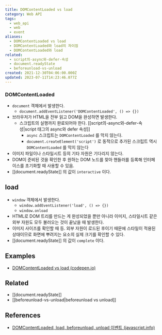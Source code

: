 ```yaml
---
title: DOMContentLoaded vs load
category: Web API
tags:
  - web_api
  - web
  - event
aliases:
  - DOMContentLoaded vs load
  - DOMContentLoaded와 load의 차이점
  - DOMContentLoaded와 load
related:
  - script의-async와-defer-속성
  - document.readyState
  - beforeunload-vs-unload
created: 2021-12-30T04:06:00.000Z
updated: 2023-07-11T14:23:46.077Z
---
```


### DOMContentLoaded

- `document` 객체에서 발생한다.
  - `document.addEventListener('DOMContentLoaded', () => {})`
- 브라우저가 HTML을 전부 읽고 DOM을 완성하면 발생한다.
  - 스크립트의 실행까지 완료되어야 한다. [[script의-async와-defer-속성|script 태그의 async와 defer 속성]]
    - `async` 스크립트는 `DOMContentLoaded` 를 막지 않는다.
    - `document.createElement('script')` 로 동적으로 추가된 스크립트 역시 `DOMContentLoaded` 를 막지 않는다
- 이미지 파일이나 스타일시트 등의 기타 자원은 기다리지 않는다.
- DOM이 준비된 것을 확인한 후 원하는 DOM 노드를 찾아 핸들러를 등록해 인터페이스를 초기화할 때 사용할 수 있음.
- [[document.readyState]] 의 값이 `interactive` 이다.

## load

- `window` 객체에서 발생한다.
  - `window.addEventListener('load', () => {})`
  - `window.onload`
- HTML로 DOM 트리를 만드는 게 완성되었을 뿐만 아니라 이미지, 스타일시트 같은 외부 자원도 모두 불러오는 것이 끝났을 때 발생한다.
- 이미지 사이즈를 확인할 때 등. 외부 자원이 로드된 후이기 때문에 스타일이 적용된 상태이므로 화면에 뿌려지는 요소의 실제 크기를 확인할 수 있다.
- [[document.readyState]] 의 값이 `complete` 이다.

## Examples

- [DOMContentLoaded vs load (codepen.io)](https://codepen.io/LukeAskew/full/LnJsE)

## Related

- [[document.readyState]]
- [[beforeunload-vs-unload|beforeunload vs unload]]

## References

- [DOMContentLoaded, load, beforeunload, unload 이벤트 (javascript.info)](https://ko.javascript.info/onload-ondomcontentloaded)
